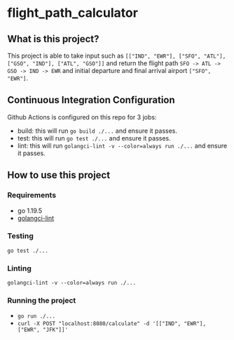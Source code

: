# flight_path_calculator

## What is this project?
  This project is able to take input such as `[["IND", "EWR"], ["SFO", "ATL"], ["GSO", "IND"], ["ATL", "GSO"]]`
  and return the flight path `SFO -> ATL -> GSO -> IND -> EWR` and initial departure and final arrival airport `["SFO", "EWR"]`.

## Continuous Integration Configuration
  Github Actions is configured on this repo for 3 jobs:
  - build: this will run `go build ./...` and ensure it passes.
  - test: this will run `go test ./...` and ensure it passes.
  - lint: this will run `golangci-lint -v --color=always run ./...` and ensure it passes.

## How to use this project
  
  ### Requirements
  - go 1.19.5
  - [golangci-lint](https://golangci-lint.run/usage/install/)

  ### Testing
  `go test ./...`

  ### Linting
  `golangci-lint -v --color=always run ./...`

  ### Running the project
  - `go run ./...`
  - `curl -X POST "localhost:8080/calculate" -d '[["IND", "EWR"], ["EWR", "JFK"]]'`
